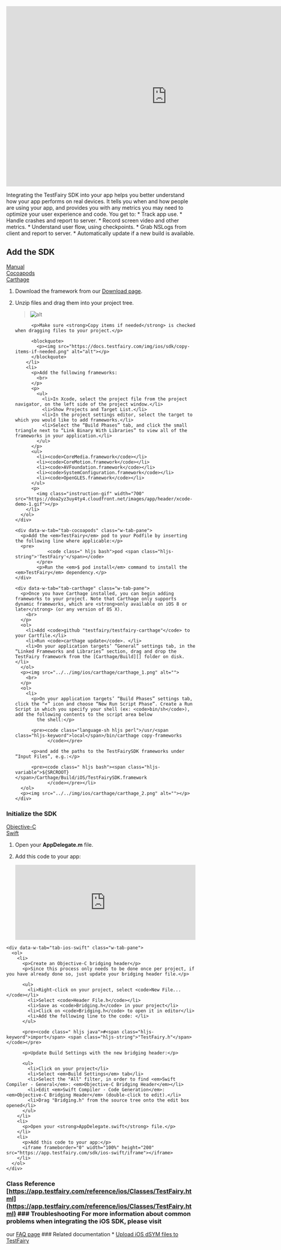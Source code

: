 <iframe width="854" height="480" src="https://www.youtube.com/embed/DhRX5UukvPM" frameborder="0" allow="autoplay; encrypted-media" allowfullscreen></iframe>

Integrating the TestFairy SDK into your app helps you better understand how your app performs on real devices. It tells you when and how people are using your app, and provides you with any metrics you may need to optimize your user experience and code.
You get to: * Track app use. * Handle crashes and report to server. * Record screen video and other metrics. * Understand user flow, using checkpoints. * Grab NSLogs from client and report to server. * Automatically update if a new build is available.
## Add the SDK

<div data-duration-in="300" data-duration-out="100" class="docs-tabs w-tabs">
  <div class="docs-tabs-menu w-tab-menu" style="flex-wrap: wrap;">
    <a data-w-tab="tab-manual" class="docs-tab w-inline-block w-tab-link w--current" style="margin: 2px;" href="#manual">
      <div>Manual</div>
    </a>
    <a data-w-tab="tab-cocoapods" class="docs-tab w-inline-block w-tab-link" style="margin: 2px;" href="#cocoapods">
      <div>Cocoapods</div>
    </a>
    <a data-w-tab="tab-carthage" class="docs-tab w-inline-block w-tab-link" style="margin: 2px;" href="#carthage">
      <div>Carthage</div>
    </a>
  </div>

  <div class="docs-tabs-content w-tab-content">
    <div data-w-tab="tab-manual" class="w-tab-pane w--tab-active">
      <ol>
        <li>Download the framework from our <a href="https://app.testfairy.com/sdk/ios/" target="_blank">Download page</a>.</li>
        <li>
          <p>Unzip files and drag them into your project tree.</p>
          <blockquote>
            <p><img src="https://app.testfairy.com/images/app/sdk/tutorial-unzip-files.png" alt="alt"></p>
          </blockquote>

          <p>Make sure <strong>Copy items if needed</strong> is checked when dragging files to your project.</p>

          <blockquote>
            <p><img src="https://docs.testfairy.com/img/ios/sdk/copy-items-if-needed.png" alt="alt"></p>
          </blockquote>
        </li>
        <li>
          <p>Add the following frameworks:
            <br>
          </p>
          <p>
            <ul>
              <li>In Xcode, select the project file from the project navigator, on the left side of the project window.</li>
              <li>Show Projects and Target List.</li>
              <li>In the project settings editor, select the target to which you would like to add frameworks.</li>
              <li>Select the “Build Phases” tab, and click the small triangle next to “Link Binary With Libraries” to view all of the frameworks in your application.</li>
            </ul>
          </p>
          <ul>
            <li><code>CoreMedia.framework</code></li>
            <li><code>CoreMotion.framework</code></li>
            <li><code>AVFoundation.framework</code></li>
            <li><code>SystemConfiguration.framework</code></li>
            <li><code>OpenGLES.framework</code></li>
          </ul>
          <p>
            <img class="instruction-gif" width="700" src="https://doa2yz3uy4ty4.cloudfront.net/images/app/header/xcode-demo-1.gif"></p>
        </li>
      </ol>
    </div>

    <div data-w-tab="tab-cocoapods" class="w-tab-pane">
      <p>Add the <em>TestFairy</em> pod to your Podfile by inserting the following line where applicable:</p>
      <pre>
				<code class=" hljs bash">pod <span class="hljs-string">'TestFairy'</span></code>
			</pre>
			<p>Run the <em>$ pod install</em> command to install the <em>TestFairy</em> dependency.</p>
    </div>

    <div data-w-tab="tab-carthage" class="w-tab-pane">
      <p>Once you have Carthage installed, you can begin adding frameworks to your project. Note that Carthage only supports dynamic frameworks, which are <strong>only available on iOS 8 or later</strong> (or any version of OS X).
        <br>
      </p>
      <ol>
        <li>Add <code>github "testfairy/testfairy-carthage"</code> to your Cartfile.</li>
        <li>Run <code>carthage update</code>. </li>
        <li>On your application targets’ “General” settings tab, in the “Linked Frameworks and Libraries” section, drag and drop the TestFairy framework from the [Carthage/Build][] folder on disk.</li>
      </ol>
      <p><img src="../../img/ios/carthage/carthage_1.png" alt="">
        <br>
      </p>
      <ol>
        <li>
          <p>On your application targets’ “Build Phases” settings tab, click the “+” icon and choose “New Run Script Phase”. Create a Run Script in which you specify your shell (ex: <code>bin/sh</code>), add the following contents to the script area below
            the shell:</p>

          <pre><code class="language-sh hljs perl">/usr/<span class="hljs-keyword">local</span>/bin/carthage copy-frameworks
				</code></pre>

          <p>and add the paths to the TestFairySDK frameworks under “Input Files”, e.g.:</p>

          <pre><code class=" hljs bash"><span class="hljs-variable">${SRCROOT}</span>/Carthage/Build/iOS/TestFairySDK.framework
				</code></pre></li>
      </ol>
      <p><img src="../../img/ios/carthage/carthage_2.png" alt=""></p>
    </div>

  </div>
</div>

### Initialize the SDK

<div data-duration-in="300" data-duration-out="100" class="docs-tabs w-tabs">
  <div class="docs-tabs-menu w-tab-menu" style="flex-wrap: wrap;">
    <a data-w-tab="tab-ios-objc" class="docs-tab w-inline-block w-tab-link w--current" style="margin: 2px;" href="#ios-objc">
      <div>Objective-C</div>
    </a>
    <a data-w-tab="tab-ios-swift" class="docs-tab w-inline-block w-tab-link" style="margin: 2px;" href="#ios-swift">
      <div>Swift</div>
    </a>
  </div>

  <div class="docs-tabs-content w-tab-content">
    <div data-w-tab="tab-ios-objc" class="w-tab-pane w--tab-active">
      <ol>
        <li>
          <p>Open your <strong>AppDelegate.m</strong> file.</p>
        </li>
        <li>
          <p>Add this code to your app:</p>
          <iframe frameborder="0" width="100%" height="200" src="https://app.testfairy.com/sdk/ios/iframe"></iframe>
        </li>
      </ol>
    </div>

    <div data-w-tab="tab-ios-swift" class="w-tab-pane">
      <ol>
        <li>
          <p>Create an Objective-C bridging header</p>
          <p>Since this process only needs to be done once per project, if you have already done so, just update your bridging header file.</p>

          <ul>
            <li>Right-click on your project, select <code>New File...</code></li>
            <li>Select <code>Header File.h</code></li>
            <li>Save as <code>Bridging.h</code> in your project</li>
            <li>Click on <code>Bridging.h</code> to open it in editor</li>
            <li>Add the following line to the code: </li>
          </ul>

          <pre><code class=" hljs java">#<span class="hljs-keyword">import</span> <span class="hljs-string">"TestFairy.h"</span></code></pre>

          <p>Update Build Settings with the new bridging header:</p>

          <ul>
            <li>Click on your project</li>
            <li>Select <em>Build Settings</em> tab</li>
            <li>Select the "All" filter, in order to find <em>Swift Compiler - General</em>: <em>Objective-C Bridging Header</em></li>
            <li>Edit <em>Swift Compiler - Code Generation</em>: <em>Objective-C Bridging Header</em> (double-click to edit).</li>
            <li>Drag "Bridging.h" from the source tree onto the edit box opened</li>
          </ul>
        </li>
        <li>
          <p>Open your <strong>AppDelegate.swift</strong> file.</p>
        </li>
        <li>
          <p>Add this code to your app:</p>
          <iframe frameborder="0" width="100%" height="200" src="https://app.testfairy.com/sdk/ios-swift/iframe"></iframe>
        </li>
      </ol>
    </div>

  </div>
</div>

### Class Reference [https://app.testfairy.com/reference/ios/Classes/TestFairy.html](https://app.testfairy.com/reference/ios/Classes/TestFairy.html) ### Troubleshooting For more information about common problems when integrating the iOS SDK, please visit
our [FAQ page](https://docs.testfairy.com/FAQ.html) ### Related documentation * [Upload iOS dSYM files to TestFairy](/iOS_SDK/Uploading_dSyms_to_TestFairy.html)
